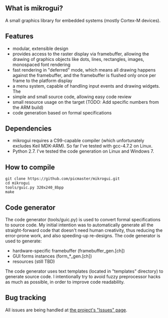 ## What is mikrogui?

A small graphics library for embedded systems (mostly Cortex-M devices).

## Features

- modular, extensible design
- provides access to the raster display via framebuffer, allowing the drawing
  of graphics objects like dots, lines, rectangles, images, monospaced font
  rendering
- fast rendering in "deferred" mode, which means all drawing happens against
  the framebuffer, and the framebuffer is flushed only once per frame to the
  platform display
- a menu system, capable of handling input events and drawing widgets. The 
- simple and small source code, allowing easy code review
- small resource usage on the target (TODO: Add specific numbers from the ARM
  build)
- code generation based on formal specifications

## Dependencies

- mikrogui requires a C99-capable compiler (which unfortunately excludes Keil
  MDK-ARM). So far I've tested with gcc-4.7.2 on Linux.
- Python 2.7. I've tested the code generation on Linux and Windows 7.

## How to compile

```
git clone https://github.com/picmaster/mikrogui.git
cd mikrogui
tools/guic.py 320x240_8bpp
make
```

## Code generator

The code generator (tools/guic.py) is used to convert formal specifications to
source code. My initial intention was to automatically generate all the
straight-forward code that doesn't need human creativity, thus reducing the
error-prone work, and also speeding-up re-designs. The code generator is used
to generate:
- hardware-specific framebuffer (framebuffer_gen.[ch])
- GUI forms instances (form_*_gen.[ch])
- resources (still TBD)

The code generator uses text templates (located in "templates" directory) to
generate source code. I intentionally try to avoid fuzzy preprocessor hacks as
much as possible, in order to improve code readability.

## Bug tracking

All issues are being handled at [the project's "Issues" page](https://github.com/picmaster/mikrogui/issues).
